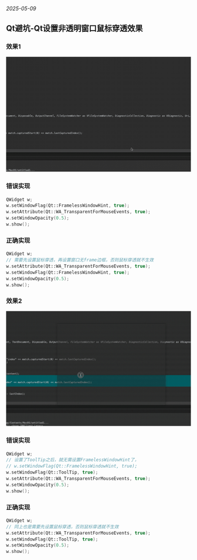 *2025-05-09*

## Qt避坑-Qt设置非透明窗口鼠标穿透效果

### 效果1

![](./set_window_mouse_transparent/click_transparent.gif)

### 错误实现
```cpp
QWidget w;
w.setWindowFlag(Qt::FramelessWindowHint, true);
w.setAttribute(Qt::WA_TransparentForMouseEvents, true);
w.setWindowOpacity(0.5);
w.show();
```
### 正确实现
```cpp
QWidget w;
// 需要先设置鼠标穿透，再设置窗口无frame边框，否则鼠标穿透就不生效
w.setAttribute(Qt::WA_TransparentForMouseEvents, true);
w.setWindowFlag(Qt::FramelessWindowHint, true);
w.setWindowOpacity(0.5);
w.show();
```

### 效果2

![image.gif](./set_window_mouse_transparent/image.gif)

### 错误实现
```cpp
QWidget w;
// 设置了ToolTip之后，就无需设置FramelessWindowHint了，
// w.setWindowFlag(Qt::FramelessWindowHint, true);
w.setWindowFlag(Qt::ToolTip, true);
w.setAttribute(Qt::WA_TransparentForMouseEvents, true);
w.setWindowOpacity(0.5);
w.show();
```

### 正确实现
```cpp
QWidget w;
// 同上也是需要先设置鼠标穿透，否则鼠标穿透就不生效
w.setAttribute(Qt::WA_TransparentForMouseEvents, true);
w.setWindowFlag(Qt::ToolTip, true);
w.setWindowOpacity(0.5);
w.show();
```